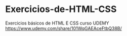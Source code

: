 # Exercicios-de-HTML-CSS
Exercicios básicos de HTML E CSS curso UDEMY 
https://www.udemy.com/share/101WqGAEAceFtbQ38B/
